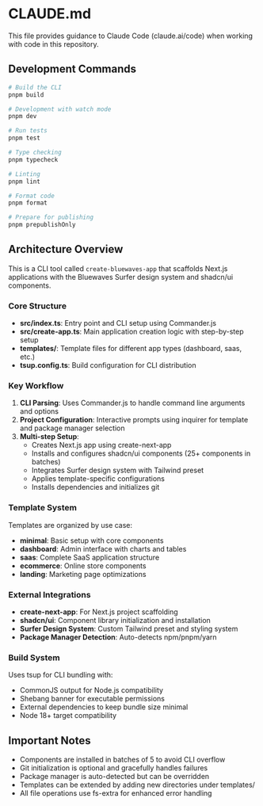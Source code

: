 # CLAUDE.md

This file provides guidance to Claude Code (claude.ai/code) when working with code in this repository.

## Development Commands

```bash
# Build the CLI
pnpm build

# Development with watch mode
pnpm dev

# Run tests
pnpm test

# Type checking
pnpm typecheck

# Linting
pnpm lint

# Format code
pnpm format

# Prepare for publishing
pnpm prepublishOnly
```

## Architecture Overview

This is a CLI tool called `create-bluewaves-app` that scaffolds Next.js applications with the Bluewaves Surfer design system and shadcn/ui components.

### Core Structure

- **src/index.ts**: Entry point and CLI setup using Commander.js
- **src/create-app.ts**: Main application creation logic with step-by-step setup
- **templates/**: Template files for different app types (dashboard, saas, etc.)
- **tsup.config.ts**: Build configuration for CLI distribution

### Key Workflow

1. **CLI Parsing**: Uses Commander.js to handle command line arguments and options
2. **Project Configuration**: Interactive prompts using inquirer for template and package manager selection
3. **Multi-step Setup**:
   - Creates Next.js app using create-next-app
   - Installs and configures shadcn/ui components (25+ components in batches)
   - Integrates Surfer design system with Tailwind preset
   - Applies template-specific configurations
   - Installs dependencies and initializes git

### Template System

Templates are organized by use case:

- **minimal**: Basic setup with core components
- **dashboard**: Admin interface with charts and tables
- **saas**: Complete SaaS application structure
- **ecommerce**: Online store components
- **landing**: Marketing page optimizations

### External Integrations

- **create-next-app**: For Next.js project scaffolding
- **shadcn/ui**: Component library initialization and installation
- **Surfer Design System**: Custom Tailwind preset and styling system
- **Package Manager Detection**: Auto-detects npm/pnpm/yarn

### Build System

Uses tsup for CLI bundling with:

- CommonJS output for Node.js compatibility
- Shebang banner for executable permissions
- External dependencies to keep bundle size minimal
- Node 18+ target compatibility

## Important Notes

- Components are installed in batches of 5 to avoid CLI overflow
- Git initialization is optional and gracefully handles failures
- Package manager is auto-detected but can be overridden
- Templates can be extended by adding new directories under templates/
- All file operations use fs-extra for enhanced error handling
